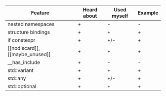 | Feature | Heard about | Used myself | Example |
| - | - | - | - |
| nested namespaces | + | - | - |
| structure bindings | + | + | + |
| if constexpr | + | +/- | + |
| [[nodiscard]], [[maybe_unused]] | + | + | + |
| __has_include | + | - | - |
| std::variant | + | + | + |
| std::any | + | +/- | + |
| std::optional | + | + | + |
